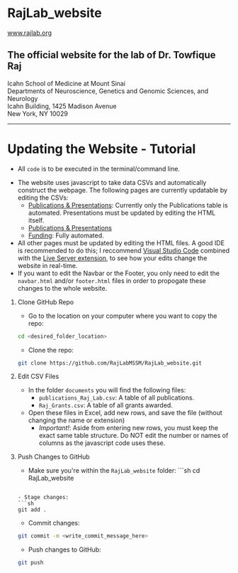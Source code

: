 # RajLab_website
www.rajlab.org  

## The official website for the lab of Dr. Towfique Raj 
Icahn School of Medicine at Mount Sinai  
Departments of Neuroscience, Genetics and Genomic Sciences, and Neurology  
Icahn Building, 1425 Madison Avenue  
New York, NY 10029  

<hr>

# Updating the Website - Tutorial  
* All `code` is to be executed in the terminal/command line.
- The website uses javascript to take data CSVs and automatically construct the webpage. The following pages are currently updatable by editing the CSVs:
    + [Publications & Presentations](https://rajlabmssm.github.io/RajLab_website/publications.html): Currently only the Publications table is automated. Presentations must be updated by editing the HTML itself.
    + [Publications & Presentations](https://rajlabmssm.github.io/RajLab_website/publications.html)
    + [Funding](https://rajlabmssm.github.io/RajLab_website/funding.html): Fully automated.
- All other pages must be updated by editing the HTML files. A good IDE is recommended to do this; I reccommend [Visual Studio Code](https://code.visualstudio.com) combined with the [Live Server extension](https://marketplace.visualstudio.com/items?itemName=ritwickdey.LiveServer), to see how your edits change the website in real-time.
- If you want to edit the Navbar or the Footer, you only need to edit the `navbar.html` and/or `footer.html` files in order to propogate these changes to the whole website.


1.	Clone GitHub Repo 
    - Go to the location on your computer where you want to copy the repo:
    ```sh
    cd <desired_folder_location>
    ```

    - Clone the repo:
    ```sh
    git clone https://github.com/RajLabMSSM/RajLab_website.git
    ```

2. Edit CSV Files
    - In the folder `documents` you will find the following files:
        + `publications_Raj_Lab.csv`: A table of all publications.
        + `Raj_Grants.csv`: A table of all grants awarded.
    - Open these files in Excel, add new rows, and save the file (without changing the name or extension)
        + *Important!*: Aside from entering new rows, you must keep the exact same table structure. Do NOT edit the number or names of columns as the javascript code uses these.
3. Push Changes to GitHub
    - Make sure you're within the `RajLab_website` folder: ```sh
    cd RajLab_website
    ```
    
    - Stage changes: 
    ```sh
    git add .
    ```
    
    - Commit changes: 
    ```sh
    git commit -m <write_commit_message_here>
    ```
    
    - Push changes to GitHub: 
    ```sh
    git push
    ```







